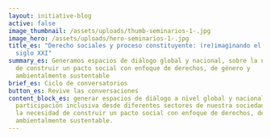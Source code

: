 ```yaml
---
layout: initiative-blog
active: false
image_thumbnail: /assets/uploads/thumb-seminarios-1-.jpg
image_hero: /assets/uploads/hero-seminarios-1-.jpg
title_es: "Derecho sociales y proceso constituyente: (re)imaginando el Chile del
  siglo XXI"
summary_es: Generamos espacios de diálogo global y nacional, sobre la necesidad
  de construir un pacto social con enfoque de derechos, de género y
  ambientalmente sustentable
brief_es: Ciclo de conversatorios
button_es: Revive las conversaciones
content_block_es: generar espacios de diálogo a nivel global y nacional, con una
  participación inclusiva desde diferentes sectores de nuestra sociedad, sobre
  la necesidad de construir un pacto social con enfoque de derechos, de género y
  ambientalmente sustentable.
---
```

